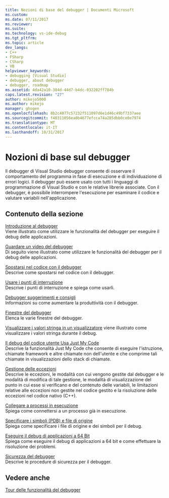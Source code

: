 ```yaml
---
title: Nozioni di base del debugger | Documenti Microsoft
ms.custom: 
ms.date: 07/11/2017
ms.reviewer: 
ms.suite: 
ms.technology: vs-ide-debug
ms.tgt_pltfrm: 
ms.topic: article
dev_langs:
- C++
- FSharp
- CSharp
- VB
helpviewer_keywords:
- debugging [Visual Studio]
- debugger, about debugger
- debugger, roadmap
ms.assetid: 4da42a10-384d-44d7-b4dc-032202ff784b
caps.latest.revision: "27"
author: mikejo5000
ms.author: mikejo
manager: ghogen
ms.openlocfilehash: 8b2c4077c57232f511097d6e1d46c49bf7337aee
ms.sourcegitcommit: f40311056ea0b4677efcca74a285dbb0ce0e7974
ms.translationtype: MT
ms.contentlocale: it-IT
ms.lasthandoff: 10/31/2017
---
```

# <a name="debugger-basics"></a>Nozioni di base sul debugger
Il debugger di Visual Studio debugger consente di osservare il comportamento del programma in fase di esecuzione e di individuazione di errori logici. Il debugger può essere usato con tutti i linguaggi di programmazione di Visual Studio e con le relative librerie associate. Con il debugger, è possibile interrompere l'esecuzione per esaminare il codice e valutare variabili nell'applicazione.  
  
## <a name="in-this-section"></a>Contenuto della sezione  
 [Introduzione al debugger](../debugger/getting-started-with-the-debugger.md)  
 Viene illustrato come utilizzare le funzionalità del debugger per eseguire il debug delle applicazioni.  

 [Guardare un video del debugger](../debugger/getting-started-with-the-debugger.md#video)  
 Di seguito viene illustrato come utilizzare le funzionalità del debugger per il debug delle applicazioni.
  
 [Spostarsi nel codice con il debugger](../debugger/navigating-through-code-with-the-debugger.md)  
 Descrive come spostarsi nel codice con il debugger.  
  
 [Usare i punti di interruzione](../debugger/using-breakpoints.md)  
 Descrive i punti di interruzione e spiega come usarli.  

 [Debugger suggerimenti e consigli](../debugger/debugger-tips-and-tricks.md)  
 Informazioni su come aumentare la produttività con il debugger. 

 [Finestre del debugger](../debugger/debugger-windows.md)  
 Elenca le varie finestre del debugger.

 [Visualizzare i valori stringa in un visualizzatore](string-visualizer-dialog-box.md) viene illustrato come visualizzare i valori stringa durante il debug.
  
 [Il debug del codice utente Usa Just My Code](../debugger/just-my-code.md)  
 Descrive la funzionalità Just My Code che consente di eseguire l'istruzione, chiamate framework e altre chiamate non dell'utente e che comprime tali chiamate in visualizzazioni dello stack di chiamate.  
  
 [Gestione delle eccezioni](../debugger/managing-exceptions-with-the-debugger.md)  
 Descrive le eccezioni, le modalità con cui vengono gestite dal debugger e le modalità di modifica di tale gestione, le modalità di visualizzazione del punto in cui esse si verificano e del contenuto delle variabili, le limitazioni relative alle eccezioni non gestite nel codice gestito e la risoluzione delle eccezioni nel codice nativo (C++).  
  
 [Collegare a processi in esecuzione](../debugger/attach-to-running-processes-with-the-visual-studio-debugger.md)  
 Spiega come connettersi a un processo già in esecuzione.  
  
 [Specificare i simboli (PDB) e file di origine](../debugger/specify-symbol-dot-pdb-and-source-files-in-the-visual-studio-debugger.md)  
 Spiega come specificare i file di origine e dei simboli per il debug.  
  
 [Eseguire il debug di applicazioni a 64 Bit](../debugger/debug-64-bit-applications.md)  
 Spiega come eseguire il debug di applicazioni a 64 bit e come effettuare la risoluzione dei problemi.  
  
 [Sicurezza del debugger](../debugger/debugger-security.md)  
 Descrive le procedure di sicurezza per il debugger.  
  
## <a name="see-also"></a>Vedere anche  
 [Tour delle funzionalità del debugger](../debugger/debugger-feature-tour.md)
